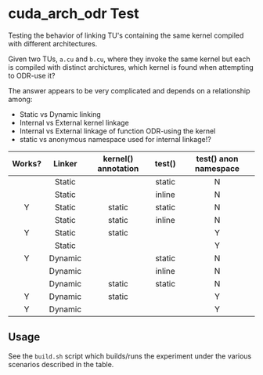 # cuda_arch_odr Test

Testing the behavior of linking TU's containing the same kernel compiled with different architectures.

Given two TUs, `a.cu` and `b.cu`, where they invoke the same kernel but each is compiled with distinct archictures, which kernel is found when attempting to ODR-use it? 

The answer appears to be very complicated and depends on a relationship among:
- Static vs Dynamic linking
- Internal vs External kernel linkage 
- Internal vs External linkage of function ODR-using the kernel
- static vs anonymous namespace used for internal linkage!?

| Works? |  Linker | kernel() annotation | test()  | test() anon namespace |
|:------:|:-------:|:-------------------:|:-------:|:---------------------:|
|        |  Static |                     |  static |           N           |
|        |  Static |                     |  inline |           N           |
|    Y   |  Static |        static       |  static |           N           |
|        |  Static |        static       |  inline |           N           |
|    Y   |  Static |        static       |         |           Y           |
|        |  Static |                     |         |           Y           |
|    Y   | Dynamic |                     |  static |           N           |
|        | Dynamic |                     |  inline |           N           |
|        | Dynamic |        static       |  static |           N           |
|    Y   | Dynamic |        static       |         |           Y           |
|    Y   | Dynamic |                     |         |           Y           |

## Usage

See the `build.sh` script which builds/runs the experiment under the various scenarios described in the table.